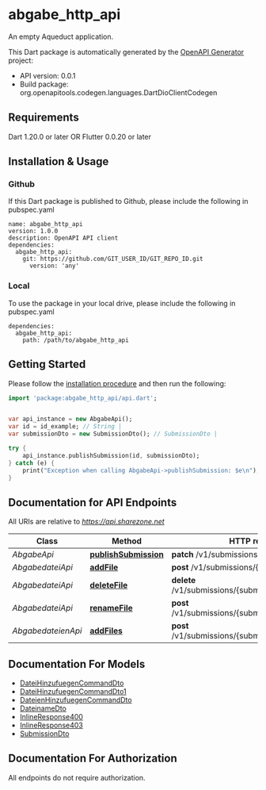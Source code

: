 # abgabe_http_api

An empty Aqueduct application.

This Dart package is automatically generated by the [OpenAPI Generator](https://openapi-generator.tech) project:

- API version: 0.0.1
- Build package: org.openapitools.codegen.languages.DartDioClientCodegen

## Requirements

Dart 1.20.0 or later OR Flutter 0.0.20 or later

## Installation & Usage

### Github

If this Dart package is published to Github, please include the following in pubspec.yaml
```
name: abgabe_http_api
version: 1.0.0
description: OpenAPI API client
dependencies:
  abgabe_http_api:
    git: https://github.com/GIT_USER_ID/GIT_REPO_ID.git
      version: 'any'
```

### Local

To use the package in your local drive, please include the following in pubspec.yaml
```
dependencies:
  abgabe_http_api:
    path: /path/to/abgabe_http_api
```

## Getting Started

Please follow the [installation procedure](#installation--usage) and then run the following:

```dart
import 'package:abgabe_http_api/api.dart';


var api_instance = new AbgabeApi();
var id = id_example; // String | 
var submissionDto = new SubmissionDto(); // SubmissionDto | 

try {
    api_instance.publishSubmission(id, submissionDto);
} catch (e) {
    print("Exception when calling AbgabeApi->publishSubmission: $e\n");
}

```

## Documentation for API Endpoints

All URIs are relative to *https://api.sharezone.net*

Class | Method | HTTP request | Description
------------ | ------------- | ------------- | -------------
*AbgabeApi* | [**publishSubmission**](doc//AbgabeApi.md#publishsubmission) | **patch** /v1/submissions/{id} | 
*AbgabedateiApi* | [**addFile**](doc//AbgabedateiApi.md#addfile) | **post** /v1/submissions/{submissionId}/files | 
*AbgabedateiApi* | [**deleteFile**](doc//AbgabedateiApi.md#deletefile) | **delete** /v1/submissions/{submissionId}/files/{fileId} | 
*AbgabedateiApi* | [**renameFile**](doc//AbgabedateiApi.md#renamefile) | **post** /v1/submissions/{submissionId}/files/{fileId} | 
*AbgabedateienApi* | [**addFiles**](doc//AbgabedateienApi.md#addfiles) | **post** /v1/submissions/{submissionId}/files/addList | 


## Documentation For Models

 - [DateiHinzufuegenCommandDto](doc//DateiHinzufuegenCommandDto.md)
 - [DateiHinzufuegenCommandDto1](doc//DateiHinzufuegenCommandDto1.md)
 - [DateienHinzufuegenCommandDto](doc//DateienHinzufuegenCommandDto.md)
 - [DateinameDto](doc//DateinameDto.md)
 - [InlineResponse400](doc//InlineResponse400.md)
 - [InlineResponse403](doc//InlineResponse403.md)
 - [SubmissionDto](doc//SubmissionDto.md)


## Documentation For Authorization

 All endpoints do not require authorization.
